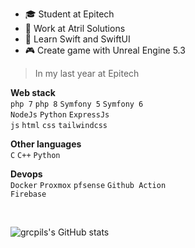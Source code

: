 - 🎓 Student at Epitech
- 💼 Work at Atril Solutions
- 📱 Learn Swift and SwiftUI
- 🎮 Create game with Unreal Engine 5.3

> In my last year at Epitech

**Web stack**<br>
`php 7` `php 8` `Symfony 5` `Symfony 6`<br>
`NodeJs` `Python` `ExpressJs`<br>
`js` `html` `css` `tailwindcss`

**Other languages**<br>
`C` `C++` `Python`

**Devops**<br>
`Docker` `Proxmox` `pfsense` `Github Action`<br>
`Firebase`

<br>

![grcpils's GitHub stats](https://github-readme-stats.vercel.app/api?username=grcpils&show_icons=true)
